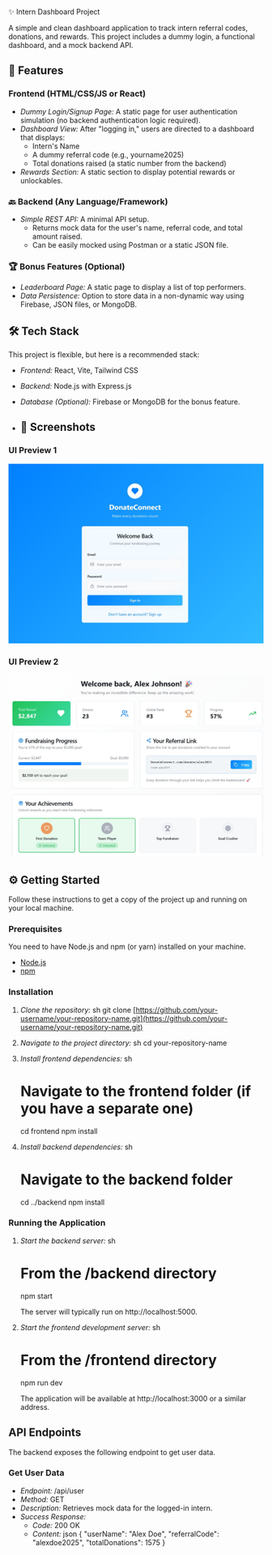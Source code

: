 ✨ Intern Dashboard Project

A simple and clean dashboard application to track intern referral codes, donations, and rewards. This project includes a dummy login, a functional dashboard, and a mock backend API.

## 🚀 Features

###  Frontend (HTML/CSS/JS or React)
* *Dummy Login/Signup Page:* A static page for user authentication simulation (no backend authentication logic required).
* *Dashboard View:* After "logging in," users are directed to a dashboard that displays:
    * Intern's Name
    * A dummy referral code (e.g., yourname2025)
    * Total donations raised (a static number from the backend)
* *Rewards Section:* A static section to display potential rewards or unlockables.

### 🔙 Backend (Any Language/Framework)
* *Simple REST API:* A minimal API setup.
    * Returns mock data for the user's name, referral code, and total amount raised.
    * Can be easily mocked using Postman or a static JSON file.

### 🏆 Bonus Features (Optional)
* *Leaderboard Page:* A static page to display a list of top performers.
* *Data Persistence:* Option to store data in a non-dynamic way using Firebase, JSON files, or MongoDB.

## 🛠 Tech Stack

This project is flexible, but here is a recommended stack:

* *Frontend:* React, Vite, Tailwind CSS
* *Backend:* Node.js with Express.js
* *Database (Optional):* Firebase or MongoDB for the bonus feature.

* ## 📸 Screenshots

### UI Preview 1  
![UI Screenshot 1](Screenshot1.jpg)

### UI Preview 2  
![UI Screenshot 2](Screenshot2.jpg)

## ⚙ Getting Started

Follow these instructions to get a copy of the project up and running on your local machine.

### Prerequisites

You need to have Node.js and npm (or yarn) installed on your machine.

* [Node.js](https://nodejs.org/)
* [npm](https://www.npmjs.com/get-npm)

### Installation

1.  *Clone the repository:*
    sh
    git clone [https://github.com/your-username/your-repository-name.git](https://github.com/your-username/your-repository-name.git)
    
2.  *Navigate to the project directory:*
    sh
    cd your-repository-name
    
3.  *Install frontend dependencies:*
    sh
    # Navigate to the frontend folder (if you have a separate one)
    cd frontend
    npm install
    
4.  *Install backend dependencies:*
    sh
    # Navigate to the backend folder
    cd ../backend
    npm install
    

### Running the Application

1.  *Start the backend server:*
    sh
    # From the /backend directory
    npm start
    
    The server will typically run on http://localhost:5000.

2.  *Start the frontend development server:*
    sh
    # From the /frontend directory
    npm run dev
    
    The application will be available at http://localhost:3000 or a similar address.

## <caption> API Endpoints

The backend exposes the following endpoint to get user data.

### Get User Data

* *Endpoint:* /api/user
* *Method:* GET
* *Description:* Retrieves mock data for the logged-in intern.
* *Success Response:*
    * *Code:* 200 OK
    * *Content:*
        json
        {
          "userName": "Alex Doe",
          "referralCode": "alexdoe2025",
          "totalDonations": 1575
        }

